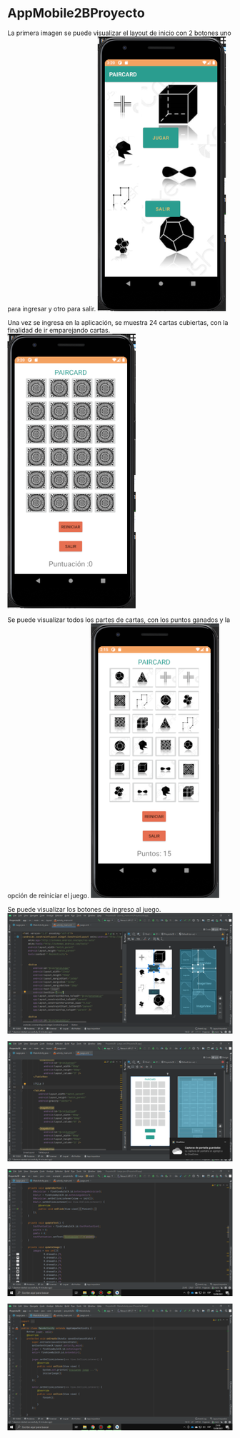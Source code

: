 # AppMobile2BProyecto
La primera imagen se puede visualizar el layout de inicio con 2 botones uno para ingresar y otro para salir.
![github-smal](https://github.com/luisortiz1211/AppMobile2BProyecto/blob/main/portada/p1.png)


Una vez se ingresa en la aplicación, se muestra 24 cartas cubiertas, con la finalidad de ir emparejando cartas.
![github-smal](https://github.com/luisortiz1211/AppMobile2BProyecto/blob/main/portada/p2.png)


Se puede visualizar todos los partes de cartas, con los puntos ganados y la opción de reiniciar el juego.
![github-smal](https://github.com/luisortiz1211/AppMobile2BProyecto/blob/main/portada/p3.png)



Se puede visualizar los botones de ingreso al juego.
![github-smal](https://github.com/luisortiz1211/AppMobile2BProyecto/blob/main/portada/main.png)

![github-smal](https://github.com/luisortiz1211/AppMobile2BProyecto/blob/main/portada/juego.png)

![github-smal](https://github.com/luisortiz1211/AppMobile2BProyecto/blob/main/portada/juego1.png)

![github-smal](https://github.com/luisortiz1211/AppMobile2BProyecto/blob/main/portada/juego2.png)

